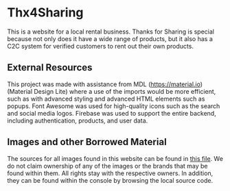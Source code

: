 # Thx4Sharing

This is a website for a local rental business. Thanks for Sharing is special because not only does it have a wide range of products, 
but it also has a C2C system for verified customers to rent out their own products.

## External Resources

This project was made with assistance from MDL (https://material.io) (Material Design Lite) where a use of the imports would be more efficient, such as with advanced styling and
advanced HTML elements such as popups. Font Awesome was used for high-quality icons such as the search and social media logos. Firebase was used to support the entire backend,
including authentication, products, and user data.

## Images and other Borrowed Material

The sources for all images found in this website can be found in [this file](image-sources.txt). We do not claim ownership of any of the images or the brands that may be found within them. All rights stay with the respective owners. In addition, they can be found within the console by browsing the local source code.